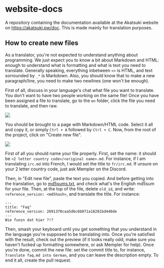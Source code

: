 # website-docs

A repository containing the documentation available at the Akatsuki website on https://akatsuki.pw/doc. This is made mainly for translation purposes.

## How to create new files

As a translator, you're not expected to understand anything about programming. We just expect you to know a bit about Markdown and HTML: enough to understand what is formatting and what is text you need to translate. Generally speaking, everything inbetween `<>` is HTML, and text sorrounded by `_*` is Markdown. Also, you should know that to make a new paragraph/line, you need to make two newlines (one won't be enough).

First of all, discuss in your language's chat what file you want to translate. You don't want to have two people working on the same file! Once you have been assigned a file to translate, go to the `en` folder, click the file you need to translate, and then raw.

![](https://u.nya.is/hbtndy.png)

You should be brought to a page with Markdown/HTML code. Select it all and copy it, or simply `Ctrl + A` followed by `Ctrl + C`. Now, from the root of the project, click on "Create new file".

![](https://u.nya.is/mpxdif.png)

First of all you should name your file properly. First, set the name: it should be `<2 letter country code>/<original name>.md`. For instance, if I am translating `irc.md` into French, I would set the title to `fr/irc.md`. If unsure on your 2 letter country code, just ask Mempler on the Discord.

Then, in "Edit new file", paste the text you copied. And before getting into the translation, go to [md5sums.txt](md5sums.txt), and check what's the English md5sum for your file. Then, at the top of the file, delete `old_id`, and write: `reference_version: <md5hash>`, and translate the title. For instance:

```
---
title: "Faq"
reference_version: 2691370caa5d6c6b071a18281bd440de
---
Wie funzn dat hier ?!?
```

Then, smash your keyboard until you get something that you understand in the language you're supposed to be translating into. Once you're satisfied with the result, check out the preview (if it looks really odd, make sure you haven't fucked up formatting somewhere, or ask Mempler for help). Once you're done, commit the new file: set the commit title to, for instance, `Translate faq.md into German`, and you can leave the description empty. To end it all, create the pull request.
